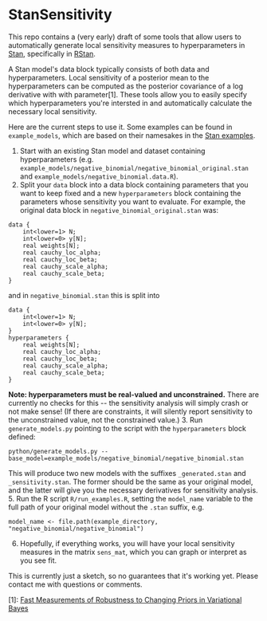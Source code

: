 # StanSensitivity

This repo contains a (very early) draft of some tools that allow users
to automatically generate local sensitivity measures to hyperparameters in
[Stan](http://mc-stan.org/), specifically in [RStan](http://mc-stan.org/interfaces/rstan.html).

A Stan model's data block typically consists of both data and hyperparameters.
Local sensitivity of a posterior mean to the hyperparameters can be
computed as the posterior covariance of a log derivative with with parameter[1].
These tools allow you to
easily specify which hyperparameters you're intersted in and automatically
calculate the necessary local sensitivity.

Here are the current steps to use it.  Some examples can be found in
```example_models```, which are based on their namesakes in the
[Stan examples](https://github.com/stan-dev/example-models).
1. Start with an existing Stan model and dataset containing hyperparameters (e.g. ```example_models/negative_binomial/negative_binomial_original.stan``` and ```example_models/negative_binomial.data.R```).
2. Split your ```data``` block into a data block containing parameters that
you want to keep fixed and a new ```hyperparameters``` block containing the
parameters whose sensitivity you want to evaluate.  For example, the original
data block in ```negative_binomial_original.stan``` was:
```
data {
    int<lower=1> N;
    int<lower=0> y[N];
    real weights[N];
    real cauchy_loc_alpha;
    real cauchy_loc_beta;
    real cauchy_scale_alpha;
    real cauchy_scale_beta;
}
```
and in ```negative_binomial.stan``` this is split into
```
data {
    int<lower=1> N;
    int<lower=0> y[N];
}
hyperparameters {
    real weights[N];
    real cauchy_loc_alpha;
    real cauchy_loc_beta;
    real cauchy_scale_alpha;
    real cauchy_scale_beta;
}
```
**Note: hyperparameters must be real-valued and unconstrained.**  There are
currently no checks for this -- the sensitivity analysis will simply crash
or not make sense!  (If there are constraints, it will silently report
sensitivity to the unconstrained value, not the constrained value.)
3. Run ```generate_models.py``` pointing to the script with the
```hyperparameters``` block defined:
```
python/generate_models.py --base_model=example_models/negative_binomial/negative_binomial.stan
```
This will produce two new models with the suffixes ```_generated.stan``` and
```_sensitivity.stan```.   The former should be the same as your original
model, and the latter will give you the necessary derivatives for sensitivity
analysis.
5. Run the R script ```R/run_examples.R```, setting the ```model_name``` variable
to the full path of your original model without the ```.stan``` suffix, e.g.
```
model_name <- file.path(example_directory, "negative_binomial/negative_binomial")
```
6. Hopefully, if everything works, you will have your local sensitivity measures
in the matrix ```sens_mat```, which you can graph or interpret as you see fit.

This is currently just a sketch, so no guarantees that
it's working yet.  Please contact me with questions or comments.

[1]: [Fast Measurements of Robustness to Changing Priors in Variational Bayes](https://arxiv.org/abs/1611.07469)
